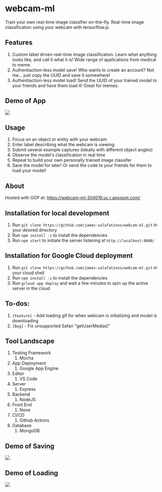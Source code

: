 # webcam-ml

Train your own real-time image classifier on-the-fly. Real-time image classification using your webcam with tensorflow.js

## Features

1. Custom label driven real-time image classification. Learn what anything looks like, and call it what it is! Wide range of applications from medical to meme.
2. Authentiaction-less model save! Who wants to create an account? Not me... just copy the UUID and save it somewhere!
3. Authentiaction-less model load! Send the UUID of your trained model to your friends and have them load it! Great for memes.

## Demo of App

![](assets/gif1.gif)

## Usage

1. Focus on an object or entity with your webcam
2. Enter label describing what the webcam is viewing
3. Submit several example captures (ideally with different object angles)
4. Observe the model's classification in real time
5. Repeat to build your own personally trained image classifer
6. Save the model for later! Or send the code to your friends for them to load your model!

## About

Hosted with GCP at: https://webcam-ml-304019.uc.r.appspot.com/

## Installation for local development

1. Run `git clone https://github.com/james-salafatinos/webcam-ml.git` in your desired directory
2. Run `npm install -i` to install the dependencies
3. Run `npm start` to initiate the server listening at `http://localhost:8080/`

## Installation for Google Cloud deployment

1. Run `git clone https://github.com/james-salafatinos/webcam-ml.git` in your cloud shell
2. Run `npm install -i` to install the dependencies
3. Run `gcloud app deploy` and wait a few minutes to spin up the active server in the cloud

## To-dos:

1. `[Feature]` - Add loading gif for when webcam is initializing and model is downloading
2. `[Bug]` - Fix unsupported Safari "getUserMedia()"

## Tool Landscape

1. Testing Framework
   1. Mocha
2. App Deployment
   1. Google App Engine
3. Editor
   1. VS Code
4. Server
   1. Express
5. Backend
   1. NodeJS
6. Front End
   1. None
7. CI/CD
   1. Github Actions
8. Database
   1. MongoDB

## Demo of Saving

![](assets/gif2.gif)

## Demo of Loading

![](assets/gif3.gif)

